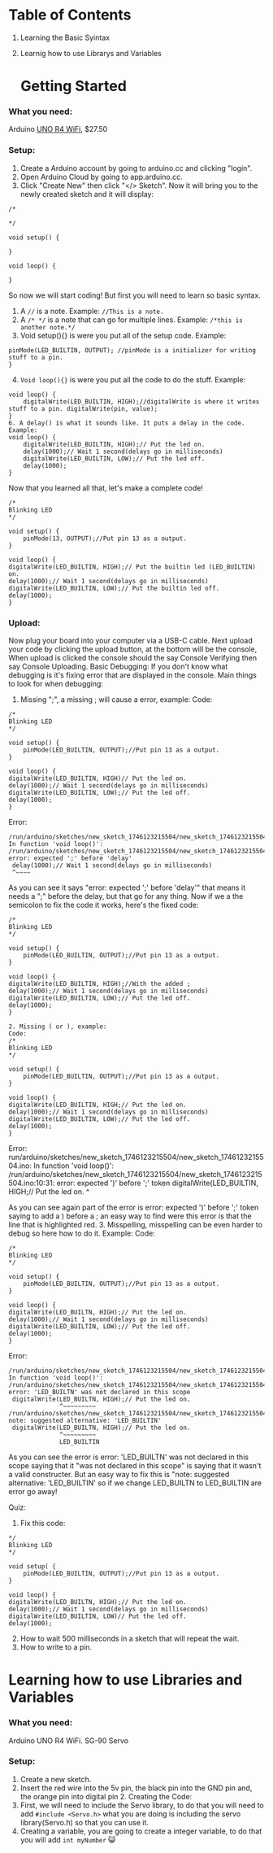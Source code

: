    # Table of Contents
1. Learning the Basic Syintax
2. Learnig how to use Librarys and Variables

   # Getting Started
### What you need:
Arduino [UNO R4 WiFi](https://store-usa.arduino.cc/products/uno-r4-wifi), $27.50
### Setup:
1. Create a Arduino account by going to arduino.cc and clicking "login".
2. Open Arduino Cloud by going to app.arduino.cc.
3. Click "Create  New" then click "</> Sketch".
Now it will bring you to the newly created sketch and it will display:
```
/*

*/

void setup() {
    
}

void loop() {
    
}
```
So now we will start coding! But first you will need to learn so basic syntax.
1. A ```//``` is a note. Example: ```//This is a note.```
2. A ```/* */``` is a note that can go for multiple lines. Example: ```/*this is another note.*/``` 
3. Void setup(){} is were you put all of the setup code. Example: 
```void setup(){
pinMode(LED_BUILTIN, OUTPUT); //pinMode is a initializer for writing stuff to a pin. 
}
```
4. ```Void loop(){}``` is were you put all the code to do the stuff. Example:
```
void loop() {
    digitalWrite(LED_BUILTIN, HIGH);//digitalWrite is where it writes stuff to a pin. digitalWrite(pin, value);
}
6. A delay() is what it sounds like. It puts a delay in the code. Example:
void loop() {
    digitalWrite(LED_BUILTIN, HIGH);// Put the led on.
    delay(1000);// Wait 1 second(delays go in milliseconds)
    digitalWrite(LED_BUILTIN, LOW);// Put the led off.
    delay(1000);
}
```
Now that you learned all that, let's make a complete code!
```
/*
Blinking LED
*/

void setup() {
    pinMode(13, OUTPUT);//Put pin 13 as a output.
}

void loop() {
digitalWrite(LED_BUILTIN, HIGH);// Put the builtin led (LED_BUILTIN) on.
delay(1000);// Wait 1 second(delays go in milliseconds)
digitalWrite(LED_BUILTIN, LOW);// Put the builtin led off.
delay(1000);
}
```
### Upload:
Now plug your board into your computer via a USB-C cable. Next upload your code by clicking the upload button, at the bottom will be the console, When upload is clicked the console should the say Console Verifying then say Console Uploading.
Basic Debugging:
If you don't know what debugging is it's fixing error that are displayed in the console. 
Main things to look for when debugging:
1. Missing ";", a missing ; will cause a error, example: 
Code:
```
/*
Blinking LED
*/

void setup() {
    pinMode(LED_BUILTIN, OUTPUT);//Put pin 13 as a output.
}

void loop() {
digitalWrite(LED_BUILTIN, HIGH)// Put the led on.
delay(1000);// Wait 1 second(delays go in milliseconds)
digitalWrite(LED_BUILTIN, LOW);// Put the led off.
delay(1000);
}
```
Error:
```
/run/arduino/sketches/new_sketch_1746123215504/new_sketch_1746123215504.ino: In function 'void loop()':
/run/arduino/sketches/new_sketch_1746123215504/new_sketch_1746123215504.ino:11:1: error: expected ';' before 'delay'
 delay(1000);// Wait 1 second(delays go in milliseconds)
 ^~~~~
```
As you can see it says "error: expected ';' before 'delay'" that means it needs a ";" before the delay, but that go for any thing. Now if we a the semicolon to fix the code it works, here's the fixed code: 

```
/*
Blinking LED
*/

void setup() {
    pinMode(LED_BUILTIN, OUTPUT);//Put pin 13 as a output.
}

void loop() {
digitalWrite(LED_BUILTIN, HIGH);//With the added ;
delay(1000);// Wait 1 second(delays go in milliseconds)
digitalWrite(LED_BUILTIN, LOW);// Put the led off.
delay(1000);
} 

2. Missing ( or ), example: 
Code:
/*
Blinking LED
*/

void setup() {
    pinMode(LED_BUILTIN, OUTPUT);//Put pin 13 as a output.
}

void loop() {
digitalWrite(LED_BUILTIN, HIGH;// Put the led on.
delay(1000);// Wait 1 second(delays go in milliseconds)
digitalWrite(LED_BUILTIN, LOW);// Put the led off.
delay(1000);
}
```
Error:
run/arduino/sketches/new_sketch_1746123215504/new_sketch_1746123215504.ino: In function 'void loop()':
/run/arduino/sketches/new_sketch_1746123215504/new_sketch_1746123215504.ino:10:31: error: expected ')' before ';' token
 digitalWrite(LED_BUILTIN, HIGH;// Put the led on.
                             ^

 As you can see again part of the error is error: expected ')' before ';' token saying to add a ) before a ;  an easy way to find were this error is that the line that is highlighted red.
3. Misspelling, misspelling can be even harder to debug so here how to do it. Example: Code: 
```
/*
Blinking LED
*/

void setup() {
    pinMode(LED_BUILTIN, OUTPUT);//Put pin 13 as a output.
}

void loop() {
digitalWrite(LED_BUILTN, HIGH);// Put the led on.
delay(1000);// Wait 1 second(delays go in milliseconds)
digitalWrite(LED_BUILTIN, LOW);// Put the led off.
delay(1000);
}
```
Error: 
```
/run/arduino/sketches/new_sketch_1746123215504/new_sketch_1746123215504.ino: In function 'void loop()':
/run/arduino/sketches/new_sketch_1746123215504/new_sketch_1746123215504.ino:10:14: error: 'LED_BUILTN' was not declared in this scope
 digitalWrite(LED_BUILTN, HIGH);// Put the led on.
              ^~~~~~~~~~
/run/arduino/sketches/new_sketch_1746123215504/new_sketch_1746123215504.ino:10:14: note: suggested alternative: 'LED_BUILTIN'
 digitalWrite(LED_BUILTN, HIGH);// Put the led on.
              ^~~~~~~~~~
              LED_BUILTIN
```
As you can see the error is error: 'LED_BUILTN' was not declared in this scope saying that it "was not declared in this scope" is saying that it wasn't a valid constructer. But an easy way to fix this is  "note: suggested alternative: 'LED_BUILTIN' so if we change LED_BUILTN to LED_BUILTIN are error go away!

Quiz:
1. Fix this code:
```
*/
Blinking LED
*/

void setup( {
    pinMode(LED_BUILTIN, OUTPUT);//Put pin 13 as a output.
}

void loop() {
digitalWrite(LED_BUILTN, HIGH);// Put the led on.
delay(1000);// Wait 1 second(delays go in milliseconds)
digitalWrite(LED_BUILTIN, LOW)// Put the led off.
delay(1000);
```
2. How to wait 500 milliseconds in a sketch that will repeat the wait.
3. How to write to a pin.






# Learning how to use Libraries and Variables
### What you need:
Arduino UNO R4 WiFi.
SG-90 Servo
### Setup:
1. Create a new sketch.
2. Insert the red wire into the 5v pin, the black pin into the GND pin and, the orange pin into digital pin 2. 
Creating the Code:
1. First, we will need to include the Servo library, to do that you will need to add 
```#include <Servo.h>``` what you are doing is including the servo library(Servo.h) so that you can use it. 
2. Creating a variable, you are going to create a integer variable, to do that you will add 
```int myNumber```
:smiley_cat:























